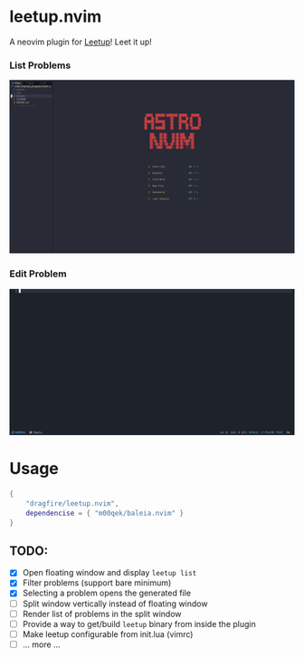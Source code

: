 # leetup.nvim
A neovim plugin for [Leetup](https://github.com/dragfire/leetup)! Leet it up!

### List Problems

![List problems](./assets/demo.gif?raw=true)

### Edit Problem

![Edit problems](./assets/edit.gif?raw=true)

# Usage
```lua
{
    "dragfire/leetup.nvim",
    dependencise = { "m00qek/baleia.nvim" }
}
```

## TODO:
- [x] Open floating window and display `leetup list`
- [x] Filter problems (support bare minimum)
- [x] Selecting a problem opens the generated file 
- [ ] Split window vertically instead of floating window
- [ ] Render list of problems in the split window
- [ ] Provide a way to get/build `leetup` binary from inside the plugin
- [ ] Make leetup configurable from init.lua (vimrc)
- [ ] ... more ...
